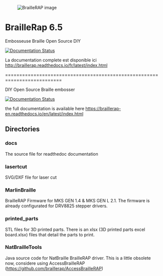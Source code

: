 
<figure>
<img src="https://github.com/braillerap/BrailleRap/blob/master/docs/IMG/github_logo.png" alt="BrailleRAP image" style="width:50% align:center">
</figure>

# BrailleRap 6.5

Embosseuse Braille Open Source DIY

[![Documentation Status](https://readthedocs.org/projects/braillerap/badge/?version=latest&style=plastic)](https://braillerap.readthedocs.io/fr/latest/?badge=latest)

La documentation complete est disponible ici http://braillerap.readthedocs.io/fr/latest/index.html

==========================================================================

DIY Open Source Braille embosser

[![Documentation Status](https://readthedocs.org/projects/braillerap-en/badge/?version=latest&style=plastic)](https://braillerap-en.readthedocs.io/en/latest/index.html)

the full documentation is available here https://braillerap-en.readthedocs.io/en/latest/index.html

## Directories
### docs
The source file for readthedoc documentation

### lasertcut
SVG/DXF file for laser cut

### MarlinBraille
BrailleRAP Firmware for MKS GEN 1.4 & MKS GEN L 2.1.
The firmware is already configurated for DRV8825 stepper drivers.

### printed_parts
STL files for 3D printed parts.
There is an xlsx (3D printed parts excel board.xlsx) files that detail the parts to print.

### NatBrailleTools
Java source code for NatBraille BrailleRAP driver. This is a little obsolete now, considere using AccessBrailleRAP (https://github.com/braillerap/AccessBrailleRAP)